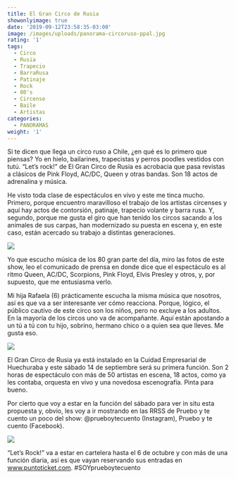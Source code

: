 ```yaml
---
title: El Gran Circo de Rusia
showonlyimage: true
date: '2019-09-12T23:58:35-03:00'
image: /images/uploads/panorama-circoruso-ppal.jpg
rating: '1'
tags:
  - Circo
  - Rusia
  - Trapecio
  - BarraRusa
  - Patinaje
  - Rock
  - 80's
  - Circense
  - Baile
  - Artistas
categories:
  - PANORAMAS
weight: '1'
---
```

Si te dicen que llega un circo ruso a Chile, ¿en qué es lo primero que piensas? Yo en hielo, bailarines, trapecistas y perros poodles vestidos con tutú. “Let’s rock!” de El Gran Circo de Rusia es acrobacia que pasa revistas a clásicos de Pink Floyd, AC/DC, Queen y otras bandas. Son 18 actos de adrenalina y música.

<!--more-->

He visto toda clase de espectáculos en vivo y este me tinca mucho. Primero, porque encuentro maravilloso el trabajo de los artistas circenses y aquí hay actos de contorsión, patinaje, trapecio volante y barra rusa. Y, segundo, porque me gusta el giro que han tenido los circos sacando a los animales de sus carpas, han modernizado su puesta en escena y, en este caso, están acercado su trabajo a distintas generaciones. 

![](/images/uploads/panorama-circoruso.jpg)

Yo que escucho música de los 80 gran parte del día, miro las fotos de este show, leo el comunicado de prensa en donde dice que el espectáculo es al ritmo Queen, AC/DC, Scorpions, Pink Floyd, Elvis Presley y otros, y, por supuesto, que me entusiasma verlo.

Mi hija Rafaela (6) prácticamente escucha la misma música que nosotros, así es que va a ser interesante ver cómo reacciona. Porque, lógico, el público cautivo de este circo son los niños, pero no excluye a los adultos. En la mayoría de los circos uno va de acompañante. Aquí están apostando a un tú a tú con tu hijo, sobrino, hermano chico o a quien sea que lleves. Me gusta eso.

![](/images/uploads/panorama-circoruso-2.jpg)

El Gran Circo de Rusia ya está instalado en la Cuidad Empresarial de Huechuraba y este sábado 14 de septiembre será su primera función. Son 2 horas de espectáculo con más de 50 artistas en escena, 18 actos, como ya les contaba, orquesta en vivo y una novedosa escenografía. Pinta para bueno.

Por cierto que voy a estar en la función del sábado para ver in situ esta propuesta y, obvio, les voy a ir mostrando en las RRSS de Pruebo y te cuento un poco del show: @prueboytecuento (Instagram), Pruebo y te cuento (Facebook). 

![](/images/uploads/panorama-circoruso-5.jpg)

“Let’s Rock!” va a estar en cartelera hasta el 6 de octubre y con más de una función diaria, así es que vayan reservando sus entradas en www.puntoticket.com. #SOYprueboytecuento
